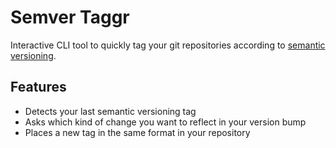 # Semver Taggr

Interactive CLI tool to quickly tag your git repositories according to
[semantic versioning](https://semver.org/).

## Features

- Detects your last semantic versioning tag
- Asks which kind of change you want to reflect in your version bump
- Places a new tag in the same format in your repository
